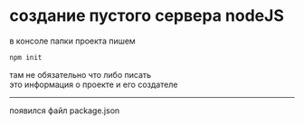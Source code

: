 # создание пустого сервера nodeJS
в консоле папки проекта пишем 
``` bash
npm init
```
там не обязательно что либо писать <br/> это информация о проекте и его создателе
___
появился файл package.json 

